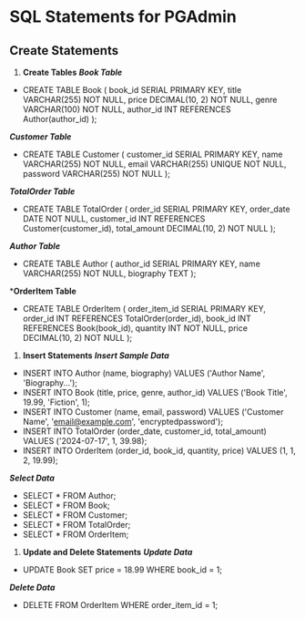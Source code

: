 # SQL Statements for PGAdmin

## Create Statements
1. **Create Tables**
***Book Table***
- CREATE TABLE Book (
    book_id SERIAL PRIMARY KEY,
    title VARCHAR(255) NOT NULL,
    price DECIMAL(10, 2) NOT NULL,
    genre VARCHAR(100) NOT NULL,
    author_id INT REFERENCES Author(author_id)
);

***Customer Table***
- CREATE TABLE Customer (
    customer_id SERIAL PRIMARY KEY,
    name VARCHAR(255) NOT NULL,
    email VARCHAR(255) UNIQUE NOT NULL,
    password VARCHAR(255) NOT NULL
);

***TotalOrder Table***
- CREATE TABLE TotalOrder (
    order_id SERIAL PRIMARY KEY,
    order_date DATE NOT NULL,
    customer_id INT REFERENCES Customer(customer_id),
    total_amount DECIMAL(10, 2) NOT NULL
);

***Author Table***
- CREATE TABLE Author (
    author_id SERIAL PRIMARY KEY,
    name VARCHAR(255) NOT NULL,
    biography TEXT
);

***OrderItem Table**
- CREATE TABLE OrderItem (
    order_item_id SERIAL PRIMARY KEY,
    order_id INT REFERENCES TotalOrder(order_id),
    book_id INT REFERENCES Book(book_id),
    quantity INT NOT NULL,
    price DECIMAL(10, 2) NOT NULL
);

1. **Insert Statements**
***Insert Sample Data***
- INSERT INTO Author (name, biography) VALUES ('Author Name', 'Biography...');
- INSERT INTO Book (title, price, genre, author_id) VALUES ('Book Title', 19.99, 'Fiction', 1);
- INSERT INTO Customer (name, email, password) VALUES ('Customer Name', 'email@example.com', 'encryptedpassword');
- INSERT INTO TotalOrder (order_date, customer_id, total_amount) VALUES ('2024-07-17', 1, 39.98);
- INSERT INTO OrderItem (order_id, book_id, quantity, price) VALUES (1, 1, 2, 19.99);

***Select Data***
- SELECT * FROM Author;
- SELECT * FROM Book;
- SELECT * FROM Customer;
- SELECT * FROM TotalOrder;
- SELECT * FROM OrderItem;

1. **Update and Delete Statements**
***Update Data***
- UPDATE Book SET price = 18.99 WHERE book_id = 1;

***Delete Data***
- DELETE FROM OrderItem WHERE order_item_id = 1;
